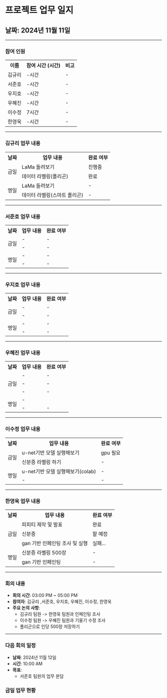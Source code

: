 # 프로젝트 업무 일지

## 날짜: 2024년 11월 11일

---

### 참여 인원

<div align="center">

<table>
  <tr>
    <th>이름</th>
    <th>참여 시간 (시간)</th>
    <th>비고</th>
  </tr>
    <tr>
    <td>김규리</td>
    <td>-시간</td>
    <td>-</td>
  </tr>
    <tr>
    <td>서준호</td>
    <td>-시간</td>
    <td>-</td>
  </tr>
  <tr>
    <td>우지호</td>
    <td>-시간</td>
    <td>-</td>
  </tr>
  <tr>
    <td>우혜진</td>
    <td>-시간</td>
    <td>-</td>
  </tr>
  <tr>
    <td>이수정</td>
    <td>7시간</td>
    <td>-</td>
  </tr>
  <tr>
    <td>한영욱</td>
    <td>-시간</td>
    <td>-</td>
  </tr>
</table>

</div>

---

### 김규리 업무 내용

<div align="center">

<table>
  <tr>
    <th>날짜</th>
    <th>업무 내용</th>
    <th>완료 여부</th>
  </tr>
  <tr>
    <td rowspan="2">금일</td>
    <td>LaMa 돌려보기</td>
    <td>진행중</td>
  </tr>
  <tr>
    <td>데이터 라벨링(폴리곤)</td>
    <td>완료</td>
  </tr>
  <tr>
    <td rowspan="2">명일</td>
    <td>LaMa 돌려보기</td>
    <td>-</td>
  </tr>
  <tr>
    <td>데이터 라벨링(스마트 폴리곤)</td>
    <td>-</td>
  </tr>
</table>

</div>

---

### 서준호 업무 내용

<div align="center">

<table>
  <tr>
    <th>날짜</th>
    <th>업무 내용</th>
    <th>완료 여부</th>
  </tr>
  <tr>
    <td rowspan="2">금일</td>
    <td>-</td>
    <td>-</td>
  </tr>
  <tr>
    <td>-</td>
    <td>-</td>
  </tr>
  <tr>
    <td rowspan="2">명일</td>
    <td>-</td>
    <td>-</td>
  </tr>
  <tr>
    <td>-</td>
    <td>-</td>
  </tr>
</table>

</div>

---

### 우지호 업무 내용

<div align="center">

<table>
  <tr>
    <th>날짜</th>
    <th>업무 내용</th>
    <th>완료 여부</th>
  </tr>
  <tr>
    <td rowspan="2">금일</td>
    <td>-</td>
    <td>-</td>
  </tr>
  <tr>
    <td>-</td>
    <td>-</td>
  </tr>
  <tr>
    <td rowspan="2">명일</td>
    <td>-</td>
    <td>-</td>
  </tr>
  <tr>
    <td>-</td>
    <td>-</td>
  </tr>
</table>

</div>

---

### 우혜진 업무 내용

<div align="center">

<table>
  <tr>
    <th>날짜</th>
    <th>업무 내용</th>
    <th>완료 여부</th>
  </tr>
  <tr>
    <td rowspan="3">금일</td>
    <td>-</td>
    <td>-</td>
  </tr>
  <tr>
    <td>-</td>
    <td>-</td>
  </tr>
  <tr>
    <td>-</td>
    <td>-</td>
  </tr>
  <tr>
    <td rowspan="2">명일</td>
    <td>-</td>
    <td></td>
  </tr>
  <tr>
    <td>-</td>
    <td>-</td>
  </tr>
</table>

</div>

---

### 이수정 업무 내용

<div align="center">

<table>
  <tr>
    <th>날짜</th>
    <th>업무 내용</th>
    <th>완료 여부</th>
  </tr>
  <tr>
    <td rowspan="2">금일</td>
    <td>u-net기반 모델 실행해보기</td>
    <td>gpu 필요</td>
  </tr>
  <tr>
    <td>신분증 라벨링 하기</td>
    <td>-</td>
  </tr>
  <tr>
    <td rowspan="2">명일</td>
    <td>u-net기반 모델 실행해보기(colab)</td>
    <td>-</td>
  </tr>
  <tr>
    <td>-</td>
    <td>-</td>
  </tr>
</table>

</div>

---

### 한영욱 업무 내용

<div align="center">

<table>
  <tr>
    <th>날짜</th>
    <th>업무 내용</th>
    <th>완료 여부</th>
  </tr>
  <tr>
    <td rowspan="3">금일</td>
    <td> 피피티 제작 및 발표</td>
    <td>완료</td>
  </tr>
  <tr>
    <td>신분증</td>
    <td>할 예정</td>
  </tr>
  <tr>
    <td>gan 기반 인페인팅 조사 및 실행</td>
    <td>실패...</td>
  </tr>
  <tr>
    <td rowspan="2">명일</td>
    <td>신분증 라벨링 500장</td>
    <td>-</td>
  </tr>
  <tr>
    <td>gan 기반 인페인팅</td>
    <td>-</td>
  </tr>
</table>

</div>

---

### 회의 내용

- **회의 시간**: 03:00 PM ~ 05:00 PM
- **참여자**: 김규리 ,서준호, 우지호, 우혜진, 이수정, 한영욱
- **주요 논의 사항**:
  - 김규리 팀원 -> 한영욱 팀원과 인페인팅 조사 
  - 이수정 팀원 -> 우혜진 팀원과 기울기 수정 조사 
  - 폴리곤으로 인당 500장 저장하기

---

### 다음 회의 일정

- **날짜**: 2024년 11월 12일
- **시간**: 10:00 AM
- **목표**:
  - 서준호 팀원의 업무 분담


### 금일 업무 현황


